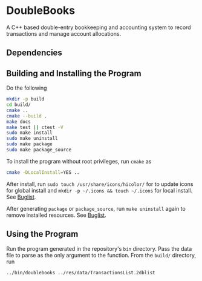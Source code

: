 # DoubleBooks

A C++ based double-entry bookkeeping and accounting system to record transactions and manage account allocations.

## Dependencies



## Building and Installing the Program

Do the following

```bash
mkdir -p build
cd build/
cmake ..
cmake --build .
make docs
make test || ctest -V
sudo make install
sudo make uninstall
sudo make package
sudo make package_source
```

To install the program without root privileges, run `cmake` as

```bash
cmake -DLocalInstall=YES ..
```

After install, run `sudo touch /usr/share/icons/hicolor/` for to update icons for global install and `mkdir -p ~/.icons && touch ~/.icons` for local install. See [Buglist](./meta/buglist.md).

After generating `package` or `package_source`, run `make uninstall` again to remove installed resources. See [Buglist](./meta/buglist.md).

## Using the Program

Run the program generated in the repository's `bin` directory. Pass the data file to parse as the only argument to the function. From the `build/` directory, run

```bash
../bin/doublebooks ../res/data/TransactionsList.2dblist
```

